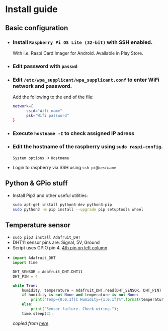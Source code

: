 
# Install guide

## Basic configuration

- ### Install `Raspberry Pi OS Lite (32-bit)` with SSH enabled.
  With i.e. Raspi Card Imager for Android. Available in Play Store.

- ### Edit password with `passwd`

- ### Edit `/etc/wpa_supplicant/wpa_supplicant.conf` to enter WiFi network and password.
  Add the following to the end of the file:
  ```bash
  network={
        ssid="Wifi name"
        psk="Wifi password"
  }
  ```

- ### Execute `hostname -I` to check assigned IP adress

- ### Edit the hostname of the raspberry using `sudo raspi-config`. 
  `System options` -> `Hostname`

- Login to raspberry via SSH using `ssh pi@`*`hostname`*


## Python & GPio stuff

- Install Pip3 and other useful utilities:
  ```bash
  sudo apt-get install python3-dev python3-pip
  sudo python3 -m pip install --upgrade pip setuptools wheel
  ```

## Temperature sensor
- `sudo pip3 install Adafruit_DHT`
- DHT11 sensor pins are: Signal, 5V, Ground
- Script uses GPIO pin 4, [4th pin on left column](https://www.etechnophiles.com/wp-content/uploads/2020/12/Raspberry-Pi-3-B-Pinout-in-detail.jpg)
- ```python
  import Adafruit_DHT
  import time
  
  DHT_SENSOR = Adafruit_DHT.DHT11
  DHT_PIN = 4
  
  while True:
      humidity, temperature = Adafruit_DHT.read(DHT_SENSOR, DHT_PIN)
      if humidity is not None and temperature is not None:
          print("Temp={0:0.1f}C Humidity={1:0.1f}%".format(temperature, humidity))
      else:
          print("Sensor failure. Check wiring.");
      time.sleep(3);
  ```
  *copied from [here](https://www.thegeekpub.com/236867/using-the-dht11-temperature-sensor-with-the-raspberry-pi/)*